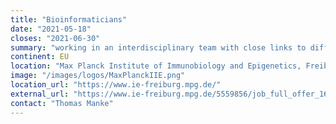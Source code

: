 ```yaml
---
title: "Bioinformaticians"
date: "2021-05-18"
closes: "2021-06-30"
summary: "working in an interdisciplinary team with close links to different departments, research groups, and other core facilities (Deep-Sequencing, Proteomics, Metabolomics)."
continent: EU
location: "Max Planck Institute of Immunobiology and Epigenetics, Freiburg, Germany"
image: "/images/logos/MaxPlanckIIE.png"
location_url: "https://www.ie-freiburg.mpg.de/"
external_url: "https://www.ie-freiburg.mpg.de/5559856/job_full_offer_16903381?c=4799908"
contact: "Thomas Manke"
---
```

